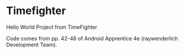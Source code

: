 # Timefighter
Hello World Project from TimeFighter

Code comes from pp. 42-46 of Android Apprentice 4e (raywenderlich Development Team).
